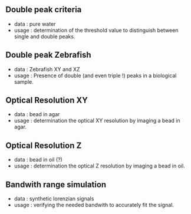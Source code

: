 
## Double peak criteria
- data : pure water
- usage : determination of the threshold value to distinguish between single and double peaks.

## Double peak Zebrafish
- data : Zebrafish XY and XZ
- usage : Presence of double (and even triple !) peaks in a biological sample.

## Optical Resolution XY
- data : bead in agar 
- usage : determination the optical XY resolution by imaging a bead in agar.

## Optical Resolution Z
- data : bead in oil (?)
- usage : determination the optical Z resolution by imaging a bead in oil.

## Bandwith range simulation
- data : synthetic lorenzian signals
- usage : verifying the needed bandwith to accurately fit the signal.
